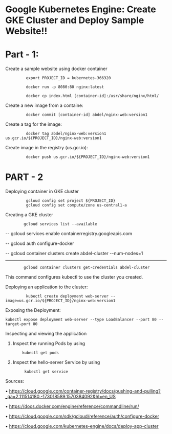 Google Kubernetes Engine: Create GKE Cluster and Deploy Sample Website!!
========================================================================
Part - 1:
=======
Create a sample website using docker container

             export PROJECT_ID = kubernetes-366320

             docker run -p 8080:80 nginx:latest

             docker cp index.html [container-id]:/usr/share/nginx/html/
             
Create a new image from a containe:

             docker commit [container-id] abdel/nginx-web:version1
             
Create a tag for the image:

             docker tag abdel/nginx-web:version1 us.gcr.io/${PROJECT_ID}/nginx-web:version1
             
Create image in the registry (us.gcr.io):

             docker push us.gcr.io/${PROJECT_ID}/nginx-web:version1

PART - 2
=======
Deploying container in GKE cluster

             gcloud config set project ${PROJECT_ID}
             gcloud config set compute/zone us-central1-a

Creating a GKE cluster

            gcloud services list --available
 
 --
            gcloud services enable containerregistry.googleapis.com
 
 --
            gcloud auth configure-docker

--
            gcloud container clusters create abdel-cluster --num-nodes=1
            
---
 
            gcloud container clusters get-credentials abdel-cluster
 
  This command configures kubectl to use the cluster you created.

Deploying an application to the cluster:

             kubectl create deployment web-server --image=us.gcr.io/${PROJECT_ID}/nginx-web:version1

Exposing the Deployment:

 ``kubectl expose deployment web-server --type LoadBalancer --port 80 --target-port 80``

Inspecting and viewing the application
 1. Inspect the running Pods by using
 
            kubectl get pods
 2. Inspect the hello-server Service by using 
 
             kubectl get service

Sources:

 • https://cloud.google.com/container-registry/docs/pushing-and-pulling?_ga=2.111514180.-173018589.1570384092&hl=en_US

 • https://docs.docker.com/engine/reference/commandline/run/

 • https://cloud.google.com/sdk/gcloud/reference/auth/configure-docker

 • https://cloud.google.com/kubernetes-engine/docs/deploy-app-cluster
